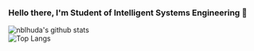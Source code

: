 ### Hello there, I'm Student of Intelligent Systems Engineering 🦋

![nblhuda's github stats](https://github-readme-stats.vercel.app/api?username=nblhuda&count_private=true&show_icons=true&&theme=dracula&include_all_commits=true)   
![Top Langs](https://github-readme-stats.vercel.app/api/top-langs/?username=nblhuda&layout=compact&theme=dracula)


<!--
**nblhuda/nblhuda** is a ✨ _special_ ✨ repository because its `README.md` (this file) appears on your GitHub profile.

Here are some ideas to get you started:

- 🔭 I’m currently working on ...
- 🌱 I’m currently learning ...Laravel
- 👯 I’m looking to collaborate on ...
- 🤔 I’m looking for help with ...
- 💬 Ask me about ...
- 📫 How to reach me: ...
- 😄 Pronouns: ...
- ⚡ Fun fact: ...
-->

